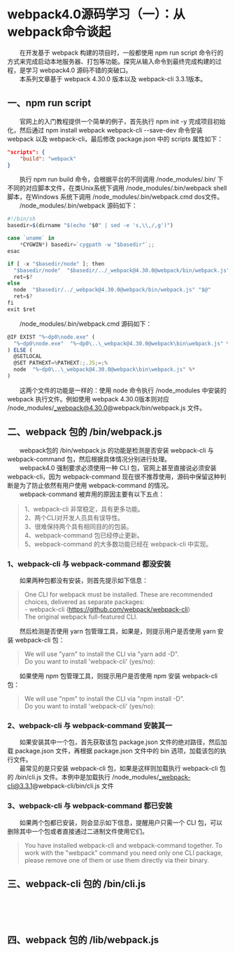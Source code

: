 # webpack4.0源码学习（一）：从webpack命令谈起
&emsp;&emsp;在开发基于 webpack 构建的项目时，一般都使用 npm run script 命令行的方式来完成启动本地服务器、打包等功能。探究从输入命令到最终完成构建的过程，是学习 webpack4.0 源码不错的突破口。<br/>
&emsp;&emsp;本系列文章基于 webpack 4.30.0 版本以及 webpack-cli 3.3.1版本。<br/>
## 一、npm run script
&emsp;&emsp;官网上的入门教程提供一个简单的例子，首先执行 npm init -y 完成项目初始化，然后通过 npm install webpack webpack-cli --save-dev 命令安装 webpack 以及 webpack-cli，最后修改 package.json 中的 scripts 属性如下：<br/>
```json
"scripts": {
    "build": "webpack"
}
```
&emsp;&emsp;执行 npm run build 命令，会根据平台的不同调用 /node_modules/.bin/ 下不同的对应脚本文件，在类Unix系统下调用 /node_modules/.bin/webpack shell 脚本，在Windows 系统下调用 /node_modules/.bin/webpack.cmd dos文件。<br/>
&emsp;&emsp;/node_modules/.bin/webpack 源码如下：<br/>
```js
#!/bin/sh
basedir=$(dirname "$(echo "$0" | sed -e 's,\\,/,g')")

case `uname` in
    *CYGWIN*) basedir=`cygpath -w "$basedir"`;;
esac

if [ -x "$basedir/node" ]; then
  "$basedir/node"  "$basedir/../_webpack@4.30.0@webpack/bin/webpack.js" "$@"
  ret=$?
else 
  node  "$basedir/../_webpack@4.30.0@webpack/bin/webpack.js" "$@"
  ret=$?
fi
exit $ret
```
&emsp;&emsp;/node_modules/.bin/webpack.cmd 源码如下：<br/>
```js
@IF EXIST "%~dp0\node.exe" (
  "%~dp0\node.exe"  "%~dp0\..\_webpack@4.30.0@webpack\bin\webpack.js" %*
) ELSE (
  @SETLOCAL
  @SET PATHEXT=%PATHEXT:;.JS;=;%
  node  "%~dp0\..\_webpack@4.30.0@webpack\bin\webpack.js" %*
)
```
&emsp;&emsp;这两个文件的功能是一样的：使用 node 命令执行 /node_modules 中安装的 webpack 执行文件。例如使用 webpack 4.30.0版本则对应 /node_modules/_webpack@4.30.0@webpack/bin/webpack.js 文件。<br/>
## 二、webpack 包的 /bin/webpack.js
&emsp;&emsp;webpack包的 /bin/webpack.js 的功能是检测是否安装 webpack-cli 与 webpack-command 包，然后根据具体情况分别进行处理。<br/>
&emsp;&emsp;webpack4.0 强制要求必须使用一种 CLI 包，官网上甚至直接说必须安装 webpack-cli，因为 webpack-command 现在很不推荐使用，源码中保留这种判断是为了防止依然有用户使用 webpack-command 的情况。<br/>
&emsp;&emsp;webpack-command 被弃用的原因主要有以下五点：<br/>
> 1、webpack-cli 非常稳定，具有更多功能。<br/>
> 2、两个CLI对开发人员具有误导性。<br/>
> 3、很难保持两个具有相同目的的包装。<br/>
> 4、webpack-command 包已经停止更新。<br/>
> 5、webpack-command 的大多数功能已经在 webpack-cli 中实现。<br/>

### 1、webpack-cli 与 webpack-command 都没安装
&emsp;&emsp;如果两种包都没有安装，则首先提示如下信息：<br/>
> One CLI for webpack must be installed. These are recommended choices, delivered as separate packages:<br/>
> \- webpack-cli (https://github.com/webpack/webpack-cli)<br/>
>   The original webpack full-featured CLI.<br/>

&emsp;&emsp;然后检测是否使用 yarn 包管理工具，如果是，则提示用户是否使用 yarn 安装 webpack-cli 包：<br/>
> We will use "yarn" to install the CLI via "yarn add -D".<br/>
> Do you want to install 'webpack-cli' (yes/no):<br/>

&emsp;&emsp;如果使用 npm 包管理工具，则提示用户是否使用 npm 安装 webpack-cli 包：<br/>
> We will use "npm" to install the CLI via "npm install -D".<br/>
> Do you want to install 'webpack-cli' (yes/no):<br/>

### 2、webpack-cli 与 webpack-command 安装其一
&emsp;&emsp;如果安装其中一个包，首先获取该包 package.json 文件的绝对路径，然后加载 package.json 文件，再根据 package.json 文件中的 bin 选项，加载该包的执行文件。<br/>
&emsp;&emsp;最常见的是只安装 webpack-cli 包，如果是这样则加载执行 webpack-cli 包的 /bin/cli.js 文件。本例中是加载执行 /node_modules/_webpack-cli@3.3.1@webpack-cli/bin/cli.js 文件<br/>
### 3、webpack-cli 与 webpack-command 都已安装
&emsp;&emsp;如果两个包都已安装，则会显示如下信息，提醒用户只需一个 CLI 包，可以删除其中一个包或者直接通过二进制文件使用它们。<br/>
> You have installed webpack-cli and webpack-command together. To work with the "webpack" command you need only one CLI package, please remove one of them or use them directly via their binary.<br/>

## 三、webpack-cli 包的 /bin/cli.js
&emsp;&emsp;<br/>
&emsp;&emsp;<br/>
&emsp;&emsp;<br/>
## 四、webpack 包的 /lib/webpack.js
&emsp;&emsp;<br/>
&emsp;&emsp;<br/>
&emsp;&emsp;<br/>
